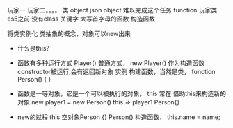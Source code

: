 玩家一  玩家二。。。。
类 object
json object 难以完成这个任务
function 
玩家类 es5之前 没有class 关键字
 大写首字母的函数 构造函数

 将类实例化    类抽象的概念，对象可以new出来

- 什么是this?
- 函数有多种运行方式
    Player() 普通方式，
    new Player() 作为构造函数constructor被运行,会有返回新对象 实例
    构建函数，当然是类，
    function Person()   { }

- 函数是一等对象，它是一个可以被执行的对象，
    this 常在 借助this来构造新的对象
    new player1 = new Person()
    this => player1     Person{}

- new的过程
  this 空对象Person {} 
  Person() 构造函数，
  this.name = name;
